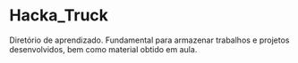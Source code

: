 # Hacka_Truck
Diretório de aprendizado. Fundamental para armazenar trabalhos e projetos desenvolvidos, bem como material obtido em aula. 
